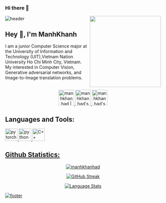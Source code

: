 ### Hi there 👋
![header](https://capsule-render.vercel.app/api?type=waving&color=gradient&customColorList=3&height=250&section=header&text=Manh%20Khanh&fontSize=90)
<img align='right' src="https://media.giphy.com/media/M9gbBd9nbDrOTu1Mqx/giphy.gif" width="230">
## Hey 👋, I'm ManhKhanh
I am a junior Computer Science major at the University of Information and Technology (UIT),Vietnam Nation University Ho Chi Minh City, Vietnam.
My interested in Computer Vision, Generative adversarial networks, and Image-to-Image translation problems.

<p align="center">
<br/>
<a href="https://twitter.com/manhkhanhad">
  <img alt="manhkhanhad | Twitter" width="50px" src="https://user-images.githubusercontent.com/43545812/144034996-602b144a-16e1-41cc-99e7-c6040b20dcaf.png"/>
</a>
<a href="https://www.linkedin.com/in/khanh-ngo-huu-manh-29b73519a/">
  <img alt="manhkhanhad's LinkdeIN" width="50px" src="https://user-images.githubusercontent.com/43545812/144035037-0f415fc7-9f96-4517-a370-ccc6e78a714b.png" />
</a>
<a href="https://www.instagram.com/phan_tom2603/">
  <img alt="manhkhanhad's Instagram" width="50px" src="https://user-images.githubusercontent.com/43545812/144035088-0dfb165f-8fe0-4d13-896c-876c29d2b128.png" />
</a>
</p>

## Languages and Tools:
<a href="https://pytorch.org/" target="_blank"> <img src="https://www.vectorlogo.zone/logos/pytorch/pytorch-ar21.svg" alt="pytorch" height="40"/> 
<a href="https://www.python.org/" target="_blank"> <img src="https://www.vectorlogo.zone/logos/python/python-ar21.svg" alt="python" height="40"/> 
<a href="https://www.cplusplus.com/" target="_blank"> <img src="https://cdn.worldvectorlogo.com/logos/c.svg" alt="C++" height="40"/> 


<!--
**manhkhanhad/manhkhanhad** is a ✨ _special_ ✨ repository because its `README.md` (this file) appears on your GitHub profile.

Here are some ideas to get you started:

- 🔭 I’m currently working on ...
- 🌱 I’m currently learning ...
- 👯 I’m looking to collaborate on ...
- 🤔 I’m looking for help with ...
- 💬 Ask me about ...
- 📫 How to reach me: ...
- 😄 Pronouns: ...
- ⚡ Fun fact: ...
-->

<h2 >Github Statistics:</h3>
<p align="center"> <img src="https://github-readme-stats.vercel.app/api?username=manhkhanhad&hide=issues,contribs&count_private=true&show_icons=true&theme=dracula" alt="manhkhanhad" /> </p>
<p align="center"> <img src="https://github-readme-streak-stats.herokuapp.com?user=manhkhanhad&theme=dracula" alt="GitHub Streak" /> </p>
<p align="center"> <img src="https://github-readme-stats.vercel.app/api/top-langs/?username=manhkhanhad&layout=compact&theme=dracula&langs_count=10&card_width=445" alt="Language Stats" /> </p>

![footer](https://capsule-render.vercel.app/api?type=waving&color=gradient&customColorList=3&height=150&section=footer)